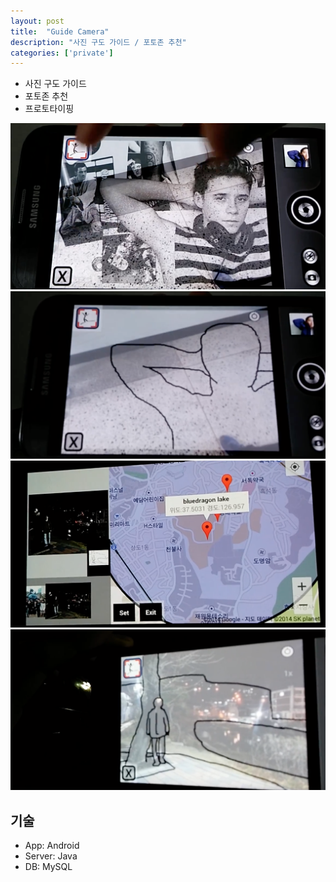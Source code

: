 ```yaml
---
layout: post
title:  "Guide Camera"
description: "사진 구도 가이드 / 포토존 추천"
categories: ['private']
---
```

- 사진 구도 가이드
- 포토존 추천
- 프로토타이핑

![pose_raw](/assets/image/guideCamera/pose_raw.png)
![pose_line](/assets/image/guideCamera/pose_line.png)
![photozone](/assets/image/guideCamera/photozone.png)
![background_line](/assets/image/guideCamera/background_line.png)

## 기술
- App: Android
- Server: Java
- DB: MySQL